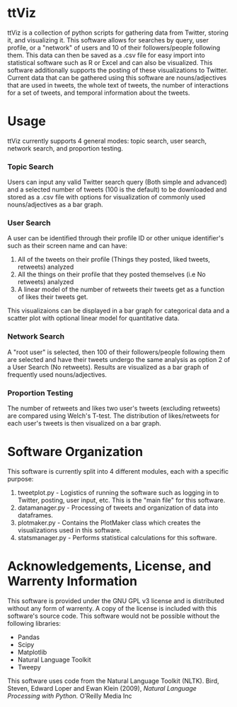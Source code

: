 # ttViz
ttViz is a collection of python scripts for gathering data from Twitter, storing it, and visualizing it. This software allows for searches by query, user profile, or a "network" of users and 10 of their followers/people following them. This data can then be saved as a .csv file for easy import into statistical software such as R or Excel and can also be visualized. This software additionally supports the posting of these visualizations to Twitter. Current data that can be gathered using this software are nouns/adjectives that are used in tweets, the whole text of tweets, the number of interactions for a set of tweets, and temporal information about the tweets.

# Usage
ttViz currently supports 4 general modes: topic search, user search, network search, and proportion testing.

### Topic Search
Users can input any valid Twitter search query (Both simple and advanced) and a selected number of tweets (100 is the default) to be downloaded and stored as a .csv file with options for visualization of commonly used nouns/adjectives as a bar graph.

### User Search
A user can be identified through their profile ID or other unique identifier's such as their screen name and can have:
1. All of the tweets on their profile (Things they posted, liked tweets, retweets) analyzed
2. All the things on their profile that they posted themselves (i.e No retweets) analyzed
3. A linear model of the number of retweets their tweets get as a function of likes their tweets get.

This visualizaions can be displayed in a bar graph for categorical data and a scatter plot with optional linear model for quantitative data.

### Network Search
A "root user" is selected, then 100 of their followers/people following them are selected and have their tweets undergo the same analysis as option 2 of a User Search (No retweets). Results are visualized as a bar graph of frequently used nouns/adjectives.

### Proportion Testing
The number of retweets and likes two user's tweets (excluding retweets) are compared using Welch's T-test. The distribution of likes/retweets for each user's tweets is then visualized on a bar graph.

# Software Organization
This software is currently split into 4 different modules, each with a specific purpose:
1. tweetplot.py - Logistics of running the software such as logging in to Twitter, posting, user input, etc. This is the "main file" for this software.
2. datamanager.py - Processing of tweets and organization of data into dataframes.
3. plotmaker.py - Contains the PlotMaker class which creates the visualizations used in this software.
4. statsmanager.py - Performs statistical calculations for this software.

# Acknowledgements, License, and Warrenty Information
This software is provided under the GNU GPL v3 license and is distributed without any form of warrenty. A copy of the license is included with this software's source code. This software would not be possible without the following libraries:
- Pandas
- Scipy
- Matplotlib
- Natural Language Toolkit
- Tweepy

This software uses code from the Natural Language Toolkit (NLTK).
Bird, Steven, Edward Loper and Ewan Klein (2009), *Natural Language Processing with Python.* O’Reilly Media Inc
